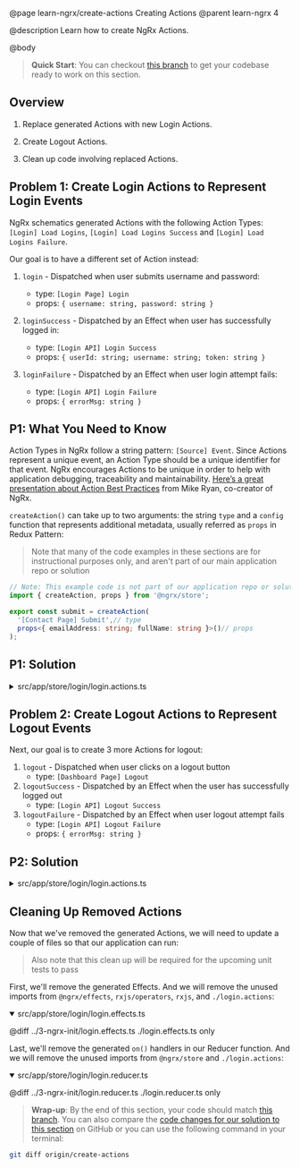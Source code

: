 @page learn-ngrx/create-actions Creating Actions
@parent learn-ngrx 4

@description Learn how to create NgRx Actions.

@body

> **Quick Start**: You can checkout [this branch](https://github.com/bitovi/angular-ngrx-chat/tree/ngrx-init) to get your codebase ready to work on this section.


## Overview

1. Replace generated Actions with new Login Actions.

2. Create Logout Actions.

3. Clean up code involving replaced Actions.


## Problem 1: Create Login Actions to Represent Login Events

NgRx schematics generated Actions with the following Action Types: `[Login] Load Logins`, `[Login] Load Logins Success` and `[Login] Load Logins Failure`.

Our goal is to have a different set of Action instead:

1. `login` - Dispatched when user submits username and password:
    - type: `[Login Page] Login`
    - props: `{ username: string, password: string }`

2. `loginSuccess` - Dispatched by an Effect when user has successfully logged in:
    - type: `[Login API] Login Success`
    - props: `{ userId: string; username: string; token: string }`
    
3. `loginFailure` - Dispatched by an Effect when user login attempt fails:
    - type: `[Login API] Login Failure`
    - props: `{ errorMsg: string }`


## P1: What You Need to Know

Action Types in NgRx follow a string pattern: `[Source] Event`. Since Actions represent a unique event, an Action Type should be a unique identifier for that event. NgRx encourages Actions to be unique in order to help with application debugging, traceability and maintainability. [Here’s a great presentation about Action Best Practices](https://www.youtube.com/watch?v=JmnsEvoy-gY) from Mike Ryan, co-creator of NgRx.

`createAction()` can take up to two arguments: the string `type` and a `config` function that represents additional metadata, usually referred as `props` in Redux Pattern:

> Note that many of the code examples in these sections are for instructional purposes only, and aren't part of our main application repo or solution

```ts
// Note: This example code is not part of our application repo or solution
import { createAction, props } from '@ngrx/store';

export const submit = createAction(
  '[Contact Page] Submit',// type
  props<{ emailAddress: string; fullName: string }>()// props
);
```


## P1: Solution

<details>
<summary>src/app/store/login/login.actions.ts</summary>

@diff ../3-ngrx-init/login.actions.ts ./login.actions-login-actions.ts only

</details>


## Problem 2: Create Logout Actions to Represent Logout Events

Next, our goal is to create 3 more Actions for logout:

1. `logout` - Dispatched when user clicks on a logout button
    - type: `[Dashboard Page] Logout`
2. `logoutSuccess` - Dispatched by an Effect when the user has successfully logged out
    - type: `[Login API] Logout Success`
3. `logoutFailure` - Dispatched by an Effect when user logout attempt fails
    - type: `[Login API] Logout Failure`
    - props: `{ errorMsg: string }`


## P2: Solution

<details>
<summary>src/app/store/login/login.actions.ts</summary>

@diff ./login.actions-login-actions.ts ./login.actions.ts only

</details>


## Cleaning Up Removed Actions

Now that we've removed the generated Actions, we will need to update a couple of files so that our application can run:

>Also note that this clean up will be required for the upcoming unit tests to pass

First, we'll remove the generated Effects. And we will remove the unused imports from `@ngrx/effects`, `rxjs/operators`, `rxjs`, and `./login.actions`:

<details open>
<summary>src/app/store/login/login.effects.ts</summary>

@diff ../3-ngrx-init/login.effects.ts ./login.effects.ts only

</details>

Last, we'll remove the generated `on()` handlers in our Reducer function. And we will remove the unused imports from `@ngrx/store` and `./login.actions`:

<details open>
<summary>src/app/store/login/login.reducer.ts</summary>

@diff ../3-ngrx-init/login.reducer.ts ./login.reducer.ts only

</details>


> **Wrap-up**: By the end of this section, your code should match [this branch](https://github.com/bitovi/angular-ngrx-chat/tree/create-actions). You can also compare the [code changes for our solution to this section](https://github.com/bitovi/angular-ngrx-chat/compare/ngrx-init...create-actions) on GitHub or you can use the following command in your terminal:

```bash
git diff origin/create-actions
```
